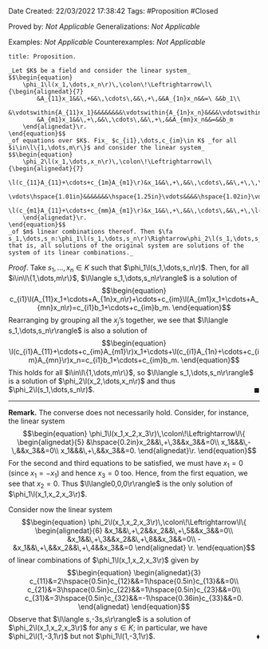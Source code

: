 <br />
<br />

Date Created: 22/03/2022 17:38:42
Tags: #Proposition #Closed 

Proved by: _Not Applicable_
Generalizations: _Not Applicable_

Examples: _Not Applicable_
Counterexamples: _Not Applicable_

``` ad-Proposition
title: Proposition.

_Let $K$ be a field and consider the linear system_
$$\begin{equation}
    \phi_1\l(x_1,\dots,x_n\r)\,\colon\!\Leftrightarrow\l\{\begin{alignedat}{7}
        &A_{11}x_1&&\,+&&\,\cdots\,&&\,+\,&&A_{1n}x_n&&=\ &&b_1\\
        &\vdotswithin{A_{11}x_1}&&&&&&&&\vdotswithin{A_{1n}x_n}&&&&\vdotswithin{b_1}\\
        &A_{m1}x_1&&\,+\,&&\,\cdots\,&&\,+\,&&A_{mn}x_n&&=&&b_m
    \end{alignedat}\r.
\end{equation}$$
_of equations over $K$. Fix_ $c_{i1},\dots,c_{im}\in K$ _for all $i\in\l\{1,\dots,m\r\}$ and consider the linear system_
$$\begin{equation}
    \phi_2\l(x_1,\dots,x_n\r)\,\colon\!\Leftrightarrow\l\{\begin{alignedat}{7}
        \l(c_{11}A_{11}+\cdots+c_{1m}A_{m1}\r)&x_1&&\,+\,&&\,\cdots\,&&\,+\,\,\,\,\l(c_{11}A_{1n}+\cdots+c_{1m}A_{mn}\r)&&x_n&&=\,\,c_{11}b_1+\cdots+c_{1m}&&b_m\\
        \vdots\hspace{1.01in}&&&&&&&\hspace{1.25in}\vdots&&&&\hspace{1.02in}\vdots\\
        \l(c_{m1}A_{11}+\cdots+c_{mm}A_{m1}\r)&x_1&&\,+\,&&\,\cdots\,&&\,+\,\l(c_{m1}A_{1n}+\cdots+c_{mm}A_{mn}\r)&&x_n&&=c_{m1}b_1+\cdots+c_{mm}&&b_m
    \end{alignedat}\r.
\end{equation}$$
_of $m$ linear combinations thereof. Then $\fa s_1,\dots,s_n:\phi_1\l(s_1,\dots,s_n\r)\Rightarrow\phi_2\l(s_1,\dots,s_n\r)$; that is, all solutions of the original system are solutions of the system of its linear combinations._

```

_Proof_. Take $s_1,\dots,x_n\in K$ such that $\phi_1\l(s_1,\dots,s_n\r)$. Then, for all $i\in\l\{1,\dots,m\r\}$, $\l\langle s_1,\dots,s_n\r\rangle$ is a solution of
$$\begin{equation}
    c_{i1}\l(A_{11}x_1+\cdots+A_{1n}x_n\r)+\cdots+c_{im}\l(A_{m1}x_1+\cdots+A_{mn}x_n\r)=c_{i1}b_1+\cdots+c_{im}b_m.
\end{equation}$$
Rearranging by grouping all the $x_j\textrm{'}$s together, we see that $\l\langle s_1,\dots,s_n\r\rangle$ is also a solution of
$$\begin{equation}
    \l(c_{i1}A_{11}+\cdots+c_{im}A_{m1}\r)x_1+\cdots+\l(c_{i1}A_{1n}+\cdots+c_{im}A_{mn}\r)x_n=c_{i1}b_1+\cdots+c_{im}b_m.
\end{equation}$$
This holds for all $i\in\l\{1,\dots,m\r\}$, so $\l\langle s_1,\dots,s_n\r\rangle$ is a solution of $\phi_2\l(x_2,\dots,x_n\r)$ and thus $\phi_2\l(s_1,\dots,s_n\r)$.<span style="float:right;">$\blacksquare$</span>

---

**Remark.** The converse does not necessarily hold. Consider, for instance, the linear system
$$\begin{equation}
    \phi_1\l(x_1,x_2,x_3\r)\,\colon\!\Leftrightarrow\l\{
        \begin{alignedat}{5}
            &\hspace{0.2in}x_2&&\,+\,3&&x_3&&=0\\
            x_1&&&\,-\,&&x_3&&=0\\
            x_1&&&\,+\,&&x_3&&=0.
        \end{alignedat}\r.
\end{equation}$$
For the second and third equations to be satisfied, we must have $x_1=0$ (since $x_1=-x_1$) and hence $x_3=0$ too. Hence, from the first equation, we see that $x_2=0$. Thus $\l\langle0,0,0\r\rangle$ is the only solution of $\phi_1\l(x_1,x_2,x_3\r)$.

Consider now the linear system
$$\begin{equation}
    \phi_2\l(x_1,x_2,x_3\r)\,\colon\!\Leftrightarrow\l\{
        \begin{alignedat}{6}
            &x_1&&\,+\,2&&x_2&&\,+\,5&&x_3&&=0\\
            &x_1&&\,+\,3&&x_2&&\,+\,8&&x_3&&=0\\
            -&x_1&&\,+\,&&x_2&&\,+\,4&&x_3&&=0
        \end{alignedat}
    \r.
\end{equation}$$
of linear combinations of $\phi_1\l(x_1,x_2,x_3\r)$ given by
$$\begin{equation}
    \begin{alignedat}{3}
        c_{11}&=2\hspace{0.5in}c_{12}&&=1\hspace{0.5in}c_{13}&&=0\\
        c_{21}&=3\hspace{0.5in}c_{22}&&=1\hspace{0.5in}c_{23}&&=0\\
        c_{31}&=3\hspace{0.5in}c_{32}&&=-1\hspace{0.36in}c_{33}&&=0.
    \end{alignedat}
\end{equation}$$
Observe that $\l\langle s,-3s,s\r\rangle$ is a solution of $\phi_2\l(x_1,x_2,x_3\r)$ for any $s\in K$; in particular, we have $\phi_2\l(1,-3,1\r)$ but not $\phi_1\l(1,-3,1\r)$.<span style="float:right;">$\blacklozenge$</span>
